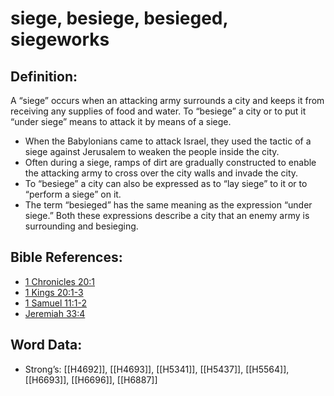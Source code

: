 # siege, besiege, besieged, siegeworks

## Definition:

A “siege” occurs when an attacking army surrounds a city and keeps it from receiving any supplies of food and water. To “besiege” a city or to put it “under siege” means to attack it by means of a siege.

* When the Babylonians came to attack Israel, they used the tactic of a siege against Jerusalem to weaken the people inside the city.
* Often during a siege, ramps of dirt are gradually constructed to enable the attacking army to cross over the city walls and invade the city.
* To “besiege” a city can also be expressed as to “lay siege” to it or to “perform a siege” on it.
* The term “besieged” has the same meaning as the expression “under siege.” Both these expressions describe a city that an enemy army is surrounding and besieging.

## Bible References:

* [1 Chronicles 20:1](rc://en/tn/help/1ch/20/1)
* [1 Kings 20:1-3](rc://en/tn/help/1ki/20/01)
* [1 Samuel 11:1-2](rc://en/tn/help/1sa/11/01)
* [Jeremiah 33:4](rc://en/tn/help/jer/33/04)

## Word Data:

* Strong’s: [[H4692]], [[H4693]], [[H5341]], [[H5437]], [[H5564]], [[H6693]], [[H6696]], [[H6887]]
